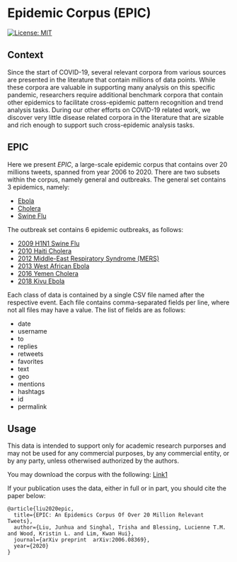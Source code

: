 # Epidemic Corpus (EPIC)
[![License: MIT](https://img.shields.io/badge/License-GPLv3-brightgreen.svg)](https://www.gnu.org/licenses/quick-guide-gplv3.pdf)
<br>

## Context

Since the start of COVID-19, several relevant corpora from various sources are presented in the literature that contain millions of data points. While these corpora are valuable in supporting many analysis on this specific pandemic, researchers require additional benchmark corpora that contain other epidemics to facilitate cross-epidemic pattern recognition and trend analysis tasks. During our other efforts on COVID-19 related work, we discover very little disease related corpora in the literature that are sizable and rich enough to support such cross-epidemic analysis tasks.

## EPIC

Here we present _EPIC_, a large-scale epidemic corpus that contains over 20 millions tweets, spanned from year 2006 to 2020.
There are two subsets within the corpus, namely general and outbreaks. The general set contains 3 epidemics, namely: 
* [Ebola](https://www.who.int/health-topics/ebola/)
* [Cholera](https://www.who.int/health-topics/cholera)
* [Swine Flu](https://www.who.int/mediacentre/news/statements/2009/h1n1_20090427/en/)

The outbreak set contains 6 epidemic outbreaks, as follows:

* [2009 H1N1 Swine Flu](https://www.who.int/csr/disease/swineflu/en/)
* [2010 Haiti Cholera](https://www.who.int/csr/don/2010_10_26/en/)
* [2012 Middle-East Respiratory Syndrome (MERS)](https://www.who.int/emergencies/mers-cov/en/)
* [2013 West African Ebola](https://www.who.int/csr/disease/ebola/en/)
* [2016 Yemen Cholera](https://en.wikipedia.org/wiki/2016–2020_Yemen_cholera_outbreak)
* [2018 Kivu Ebola](https://en.wikipedia.org/wiki/Kivu_Ebola_epidemic)

Each class of data is contained by a single CSV file named after the respective event. Each file contains comma-separated fields per line, where not all files may have a value. The list of fields are as follows:

* date
* username	
* to
* replies
* retweets
* favorites
* text
* geo
* mentions
* hashtags
* id
* permalink

## Usage

This data is intended to support only for academic research purporses and may not be used for any commercial purposes, by any commercial entity, or by any party, unless otherwised authorized by the authors. 

You may download the corpus with the following: [Link1](https://drive.google.com/file/d/1d5Zx6iU-e8DQibZd5ksvyYs_5FodBlMs/view?usp=sharing)

If your publication uses the data, either in full or in part, you should cite the paper below:

```
@article{liu2020epic,
  title={EPIC: An Epidemics Corpus Of Over 20 Million Relevant Tweets},
  author={Liu, Junhua and Singhal, Trisha and Blessing, Lucienne T.M. and Wood, Kristin L. and Lim, Kwan Hui},
  journal={arXiv preprint  arXiv:2006.08369},
  year={2020}
}
```
